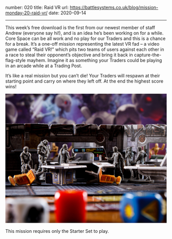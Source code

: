 number: 020
title: Raid VR
url: https://battlesystems.co.uk/blog/mission-monday-20-raid-vr/
date: 2020-09-14

---

This week’s free download is the first from our newest member of staff Andrew (everyone say hi!), and is an idea he’s been working on for a while. Core Space can be all work and no play for our Traders and this is a chance for a break. It’s a one-off mission representing the latest VR fad – a video game called “Raid VR!” which pits two teams of users against each other in a race to steal their opponent’s objective and bring it back in capture-the-flag-style mayhem. Imagine it as something your Traders could be playing in an arcade while at a Trading Post.

It’s like a real mission but you can’t die! Your Traders will respawn at their starting point and carry on where they left off. At the end the highest score wins!

![](raid.jpg)

This mission requires only the Starter Set to play.
